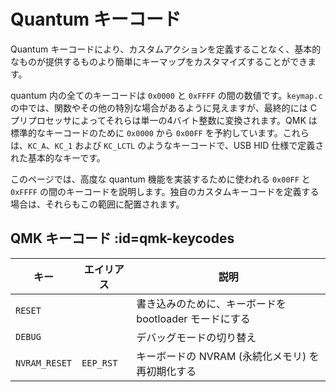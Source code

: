# Quantum キーコード

<!---
  original document: 0.9.55:docs/quantum_keycodes.md
  git diff 0.9.55 HEAD -- docs/quantum_keycodes.md | cat
-->

Quantum キーコードにより、カスタムアクションを定義することなく、基本的なものが提供するものより簡単にキーマップをカスタマイズすることができます。

quantum 内の全てのキーコードは `0x0000` と `0xFFFF` の間の数値です。`keymap.c` の中では、関数やその他の特別な場合があるように見えますが、最終的には C プリプロセッサによってそれらは単一の4バイト整数に変換されます。QMK は標準的なキーコードのために `0x0000` から `0x00FF` を予約しています。これらは、`KC_A`、`KC_1` および `KC_LCTL` のようなキーコードで、USB HID 仕様で定義された基本的なキーです。

このページでは、高度な quantum 機能を実装するために使われる `0x00FF` と `0xFFFF` の間のキーコードを説明します。独自のカスタムキーコードを定義する場合は、それらもこの範囲に配置されます。

## QMK キーコード :id=qmk-keycodes

| キー           | エイリアス | 説明                                                   |
|----------------|------------|--------------------------------------------------------|
| `RESET`        |            | 書き込みのために、キーボードを bootloader モードにする |
| `DEBUG`        |            | デバッグモードの切り替え                               |
| `NVRAM_RESET` | `EEP_RST`  | キーボードの NVRAM (永続化メモリ) を再初期化する      |
